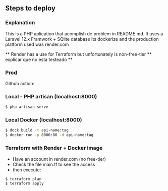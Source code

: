 ## Steps to deploy

### Explanation
This is a PHP aplication that acomplish de problem in README.md.
It uses a Laravel 12.x Framwork + SQlite database
Its dockerize and the production platform used was render.com

** Render has a use for Terraform but unfortunately is non-free-tier
** explicar que no esta testeado
**

### Prod
Github action:

### Local - PHP artisan (localhost:8000)
```bash
$ php artisan serve
```

### Local Docker (localhost:8000)
```bash
$ dock build -t api-name:tag .
$ docker run -p 8000:80 -d api-name:tag
```

### Terraform with Render + Docker image
 - Have an account in render.com (no free-tier)
 - Check the file main.tf to see the access
 - then execute:
```bash
$ terraform plan
$ terraform apply
```



